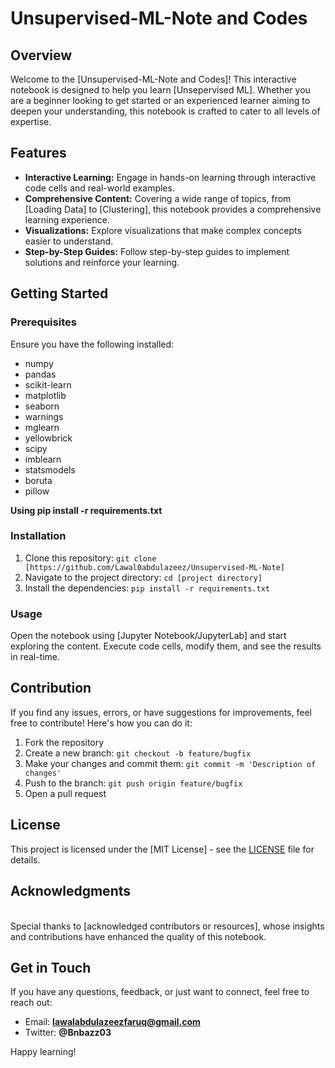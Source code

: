# Unsupervised-ML-Note and Codes

## Overview

Welcome to the [Unsupervised-ML-Note and Codes]! This interactive notebook is designed to help you learn [Unsepervised ML]. Whether you are a beginner looking to get started or an experienced learner aiming to deepen your understanding, this notebook is crafted to cater to all levels of expertise.

## Features

- **Interactive Learning:** Engage in hands-on learning through interactive code cells and real-world examples.
- **Comprehensive Content:** Covering a wide range of topics, from [Loading Data] to [Clustering], this notebook provides a comprehensive learning experience.
- **Visualizations:** Explore visualizations that make complex concepts easier to understand.
- **Step-by-Step Guides:** Follow step-by-step guides to implement solutions and reinforce your learning.

## Getting Started

### Prerequisites

Ensure you have the following installed:
- numpy
- pandas
- scikit-learn
- matplotlib
- seaborn
- warnings
- mglearn
- yellowbrick
- scipy
- imblearn
- statsmodels
- boruta
- pillow

**Using pip install -r requirements.txt**

### Installation

1. Clone this repository: `git clone [https://github.com/Lawal0abdulazeez/Unsupervised-ML-Note]`
2. Navigate to the project directory: `cd [project directory]`
3. Install the dependencies: `pip install -r requirements.txt`

### Usage

Open the notebook using [Jupyter Notebook/JupyterLab] and start exploring the content. Execute code cells, modify them, and see the results in real-time.

## Contribution

If you find any issues, errors, or have suggestions for improvements, feel free to contribute! Here's how you can do it:

1. Fork the repository
2. Create a new branch: `git checkout -b feature/bugfix`
3. Make your changes and commit them: `git commit -m 'Description of changes'`
4. Push to the branch: `git push origin feature/bugfix`
5. Open a pull request

## License

This project is licensed under the [MIT License] - see the [LICENSE](LICENSE) file for details.

## Acknowledgments
\
Special thanks to [acknowledged contributors or resources], whose insights and contributions have enhanced the quality of this notebook.

## Get in Touch

If you have any questions, feedback, or just want to connect, feel free to reach out:

- Email: **lawalabdulazeezfaruq@gmail.com**
- Twitter: **@Bnbazz03**

Happy learning!
